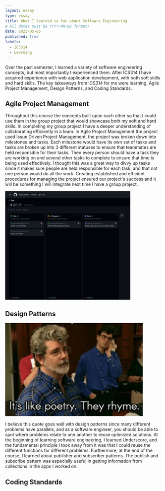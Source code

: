 ```yaml
---
layout: essay
type: essay
title: What I learned so far about Software Engineering
# All dates must be YYYY-MM-DD format!
date: 2023-05-05
published: true
labels:
  - ICS314
  - Learning
---
```

  
  Over the past semester, I learned a variety of software engineering concepts, but most importantly I experienced them. After ICS314 I have acquired experience with web application development, with both soft skills and hard skills. The key takeaways from ICS314 for me were learning, Agile Project Management, Design Patterns, and Coding Standards.  
    
  
## Agile Project Management
  Throughout this course the concepts built upon each other so that I could use them in the group project that would showcase both my soft and hard skills.  In completing my group project I have a deeper understanding of collaborating efficiently in a team. In Agile Project Management the project used Issue Driven Project Management, the project was broken down into milestones and tasks. Each milestone would have its own set of tasks and tasks are broken up into 3 different statuses to ensure that teammates are held responsible for their tasks. Then every person should have a task they are working on and several other tasks to complete to ensure that time is being used effectively. I thought this was a great way to divvy up tasks since it makes sure people are held responsible for each task, and that not one person would do all the work. Creating established and efficient procedures for managing the project ensured our project's success and it will be something I will integrate next time I have a group project. 
  
  <img height="350px" class="img-fluid" src="../img/ProjectBoard.png">

  
## Design Patterns

<img height="300px" class="img-fluid" src="../img/poetry.png">
  
  I believe this quote goes well with design patterns since many different problems have parallels, and as a software engineer, you should be able to spot where problems relate to one another to reuse optimized solutions. At the beginning of learning software engineering, I learned Underscore, and the fundamental principle I took away from it was that I could reuse the different functions for different problems. Furthermore, at the end of the course, I learned about publisher and subscriber patterns. The publish and subscribe pattern was especially useful in getting information from collections in the apps I worked on. 
  

## Coding Standards 


 
